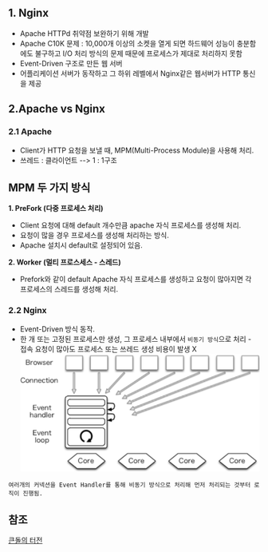 ## 1. Nginx
- Apache HTTPd 취약점 보완하기 위해 개발
- Apache C10K 문제 : 10,000개 이상의 소켓을 열게 되면 하드웨어 성능이 충분함에도 불구하고 I/O 처리 방식의 문제 때문에 프로세스가 제대로 처리하지 못함
- Event-Driven 구조로 만든 웹 서버
- 어플리케이션 서버가 동작하고 그 하위 레벨에서 Nginx같은 웹서버가 HTTP 통신을 제공

## 2.Apache vs Nginx
### 2.1 Apache
- Client가 HTTP 요청을 보낼 때, MPM(Multi-Process Module)을 사용해 처리.
- 쓰레드 : 클라이언트 --> 1 : 1구조

## MPM 두 가지 방식

**1. PreFork (다중 프로세스 처리)**

- Client 요청에 대해 default 개수만큼 apache 자식 프로세스를 생성해 처리.
- 요청이 많을 경우 프로세스를 생성해 처리하는 방식.
- Apache 설치시 default로 설정되어 있음.

**2. Worker (멀티 프로스세스 - 스레드)**

- Prefork와 같이 default Apache 자식 프로세스를 생성하고 요청이 많아지면 각 프로세스의 스레드를 생성해 처리.

### 2.2 Nginx

- Event-Driven 방식 동작.
- 한 개 또는 고정된 프로세스만 생성, 그 프로세스 내부에서 `비동기 방식`으로 처리 - 접속 요청이 많아도 프로세스 또는 쓰레드 생성 비용이 발생 X  
![event-driven](/assets/img/event-driven.png)


```
여러개의 커넥션을 Event Handler를 통해 비동기 방식으로 처리해 먼저 처리되는 것부터 로직이 진행됨.
````


## 참조

[큰돌의 터전](https://m.blog.naver.com/jhc9639/220967352282)
